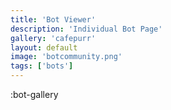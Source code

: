 ```yaml
---
title: 'Bot Viewer'
description: 'Individual Bot Page'
gallery: 'cafepurr'
layout: default
image: 'botcommunity.png'
tags: ['bots']
---
```


:bot-gallery
